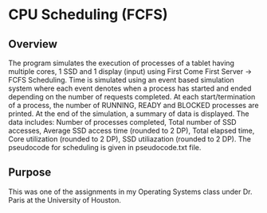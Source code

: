 # CPU Scheduling (FCFS)

## Overview
The program simulates the execution of processes of a tablet having multiple cores, 1 SSD and 1 display (input) using First Come First Server -> FCFS Scheduling. Time is simulated using an event based simulation system where each event denotes when a process has started and ended depending on the number of requests completed. At each start/termination of a process, the number of RUNNING, READY and BLOCKED processes are printed. At the end of the simulation, a summary of data is displayed. The data includes: Number of processes completed, Total number of SSD accesses, Average SSD access time (rounded to 2 DP), Total elapsed time, Core utilization (rounded to 2 DP), SSD utiliazation (rounded to 2 DP). The pseudocode for scheduling is given in pseudocode.txt file.

## Purpose
This was one of the assignments in my Operating Systems class under Dr. Paris at the University of Houston.
